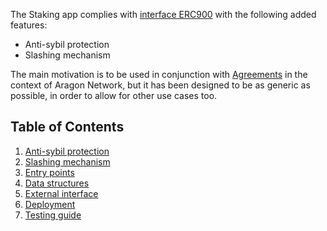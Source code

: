 The Staking app complies with [interface ERC900](https://eips.ethereum.org/EIPS/eip-900) with the following added features:

- Anti-sybil protection
- Slashing mechanism

The main motivation is to be used in conjunction with [Agreements](https://github.com/aragon/aragon-apps/tree/master/apps/agreement) in the context of Aragon Network, but it has been designed to be as generic as possible, in order to allow for other use cases too.

## Table of Contents

1. [Anti-sybil protection](./1-anti-sybil)
2. [Slashing mechanism](./2-slashing)
3. [Entry points](./3-entry-points)
4. [Data structures](./4-data-structures)
5. [External interface](./5-external-interface)
6. [Deployment](./6-deployment)
7. [Testing guide](./7-testing-guide)


